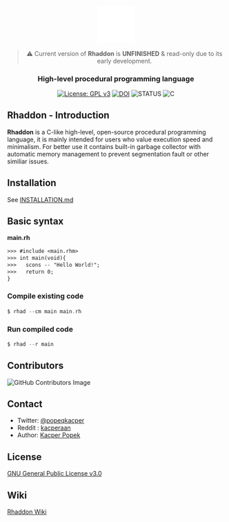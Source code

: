 <div align="center">

<a href="https://github.com/corsum/rhaddon"><img src="branding\logo-white.png" width="17%"></img></a>
> :warning: Current version of **Rhaddon** is **UNFINISHED** & read-only due to its early development.
### High-level procedural programming language 
[![License: GPL v3](https://img.shields.io/badge/License-GPLv3-blue.svg)](https://www.gnu.org/licenses/gpl-3.0)
[![DOI](https://zenodo.org/badge/DOI/10.5281/zenodo.8216963.svg)](https://doi.org/10.5281/zenodo.8216963)
![STATUS](https://img.shields.io/badge/Status-Pre_Alpha-blue)
![C](https://img.shields.io/badge/Made_with-C-blue)
</div>

 ## Rhaddon - Introduction
 **Rhaddon** is a C-like high-level, open-source procedural programming language, it is mainly intended for users who value execution speed and minimalism. For better use it contains built-in garbage collector with automatic memory management to prevent segmentation fault or other similiar issues.

## Installation
See <a href="https://github.com/corsum/rhaddon/blob/main/INSTALLATION.md">INSTALLATION.md</a>

## Basic syntax
**main.rh**
```
>>> #include <main.rhm>
>>> int main(void){
>>>   scons -- "Hello World!";
>>>   return 0;
}
```
### Compile existing code
```c
$ rhad --cm main main.rh
```
### Run compiled code
```c
$ rhad --r main
```

## Contributors
![GitHub Contributors Image](https://contrib.rocks/image?repo=corsum/rhaddon)

## Contact
- Twitter: [@popeqkacper](https://twitter.com/popeqkacper) 
- Reddit : [kacperaan](https://reddit.com/u/kacperaan)
- Author: [Kacper Popek](https://github.com/kacperaan)

## License
<a href="LICENSE">GNU General Public License v3.0</a>

## Wiki
<a href="https://github.com/corsum/rhaddon/wiki">Rhaddon Wiki</a>
